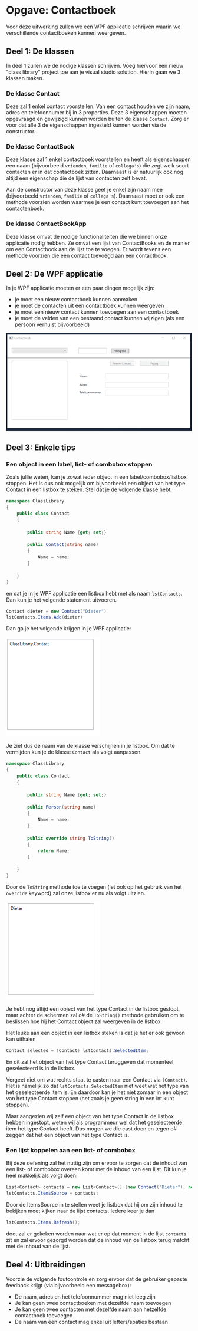 # Opgave: Contactboek

Voor deze uitwerking zullen we een WPF applicatie schrijven waarin we verschillende contactboeken kunnen weergeven. 

## Deel 1: De klassen

In deel 1 zullen we de nodige klassen schrijven. Voeg hiervoor een nieuw "class library" project toe aan je visual studio solution. Hierin gaan we 3 klassen maken.

### De klasse Contact

Deze zal 1 enkel contact voorstellen. Van een contact houden we zijn naam, adres en telefoonnumer bij in 3 properties. Deze 3 eigenschappen moeten opgevraagd en gewijzigd kunnen worden buiten de klasse `Contact`. Zorg er voor dat alle 3 de eigenschappen ingesteld kunnen worden via de constructor.

### De klasse ContactBook

Deze klasse zal 1 enkel contactboek voorstellen en heeft als eigenschappen een naam (bijvoorbeeld `vrienden`, `familie` of `collega's`) die zegt welk soort contacten er in dat contactboek zitten. Daarnaast is er natuurlijk ook nog altijd een eigenschap die de lijst van contacten zelf bevat.

Aan de constructor van deze klasse geef je enkel zijn naam mee (bijvoorbeeld `vrienden`, `familie` of `collega's`). Daarnaast moet er ook een methode voorzien worden waarmee je een contact kunt toevoegen aan het contactenboek.

### De klasse ContactBookApp

Deze klasse omvat de nodige functionaliteiten die we binnen onze applicatie nodig hebben.
Ze omvat een lijst van ContactBooks en de manier om een Contactbook aan de lijst toe te voegen.
Er wordt tevens een methode voorzien die een contact toevoegd aan een contactbook.

## Deel 2: De WPF applicatie

In je WPF applicatie moeten er een paar dingen mogelijk zijn:

- je moet een nieuw contactboek kunnen aanmaken
- je moet de contacten uit een contactboek kunnen weergeven
- je moet een nieuw contact kunnen toevoegen aan een contactboek
- je moet de velden van een bestaand contact kunnen wijzigen (als een persoon verhuist bijvoorbeeld)

![Sample](Data/ContactBoek.gif)


## Deel 3: Enkele tips

### Een object in een label, list- of combobox stoppen

Zoals jullie weten, kan je zowat ieder object in een label/combobox/listbox stoppen. Het is dus ook mogelijk om bijvoorbeeld een object van het type Contact in een listbox te steken. Stel dat je de volgende klasse hebt:

```csharp
namespace ClassLibrary
{
    public class Contact
    {

        public string Name {get; set;}

        public Contact(string name)
        {
            Name = name;
        }

    }
}
```

en dat je in je WPF applicatie een listbox hebt met als naam `lstContacts`. Dan kun je het volgende statement uitvoeren.

```csharp
Contact dieter = new Contact("Dieter")
lstContacts.Items.Add(dieter)
```

Dan ga je het volgende krijgen in je WPF applicatie:

![](Data/listbox_classname.png)

Je ziet dus de naam van de klasse verschijnen in je listbox. Om dat te vermijden kun je de klasse `Contact` als volgt aanpassen:

```csharp
namespace ClassLibrary
{
    public class Contact
    {

        public string Name {get; set;}

        public Person(string name)
        {
            Name = name;
        }

        public override string ToString()
        {
            return Name;
        }

    }
}
```

Door de `ToString` methode toe te voegen (let ook op het gebruik van het `override` keyword) zal onze listbox er nu als volgt uitzien.

![](Data/listbox_tostring.png)

Je hebt nog altijd een object van het type Contact in de listbox gestopt, maar achter de schermen zal c# de `ToString()` methode gebruiken om te beslissen hoe hij het Contact object zal weergeven in de listbox.

Het leuke aan een object in een listbox steken is dat je het er ook gewoon kan uithalen

```csharp
Contact selected = (Contact) lstContacts.SelectedItem;
```

En dit zal het object van het type Contact teruggeven dat momenteel geselecteerd is in de listbox. 

Vergeet niet om wat rechts staat te casten naar een Contact via `(Contact)`. Het is namelijk zo dat `lstContacts.SelectedItem` niet weet wat het type van het geselecteerde item is. En daardoor kan je het niet zomaar in een object van het type Contact stoppen (net zoals je geen string in een int kunt stoppen).

 Maar aangezien wij zelf een object van het type Contact in de listbox hebben ingestopt, weten wij als programmeur wel dat het geselecteerde item het type Contact heeft. Dus mogen we die cast doen en tegen c# zeggen dat het een object van het type Contact is.

 ### Een lijst koppelen aan een list- of combobox

 Bij deze oefening zal het nuttig zijn om ervoor te zorgen dat de inhoud van een list- of combobox overeen komt met de inhoud van een lijst. Dit kun je heel makkelijk als volgt doen:

 ```csharp
List<Contact> contacts = new List<Contact>() {new Contact("Dieter"), new Contact("Maxim")};
lstContacts.ItemsSource = contacts;
 ```
Door de ItemsSource in te stellen weet je listbox dat hij om zijn inhoud te bekijken moet kijken naar de lijst contacts. Iedere keer je dan

```csharp
lstContacts.Items.Refresh();
```

doet zal er gekeken worden naar wat er op dat moment in de lijst `contacts` zit en zal ervoor gezorgd worden dat de inhoud van de listbox terug matcht met de inhoud van de lijst.

## Deel 4: Uitbreidingen

Voorzie de volgende foutcontrole en zorg ervoor dat de gebruiker gepaste feedback krijgt (via bijvoorbeeld een messagebox):

- De naam, adres en het telefoonnummer mag niet leeg zijn
- Je kan geen twee contactboeken met dezelfde naam toevoegen
- Je kan geen twee contacten met dezelfde naam aan hetzelfde contactboek toevoegen
- De naam van een contact mag enkel uit letters/spaties bestaan
